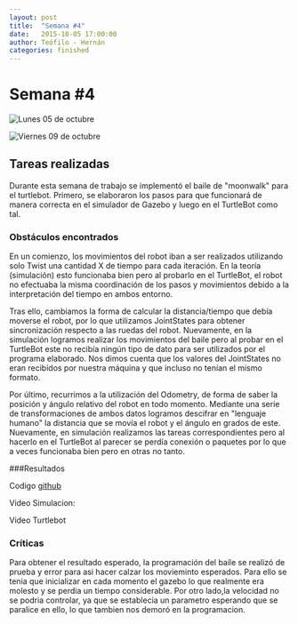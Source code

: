 ```yaml
---
layout: post
title:  "Semana #4"
date:   2015-10-05 17:00:00
author: Teófilo - Hernán
categories: finished
---
```


# Semana #4

![Lunes 05 de octubre]({{site.baseurl}}/assets/week-progress/week04_01.jpg)

![Viernes 09 de octubre]({{site.baseurl}}/assets/week-progress/week04_02.jpg)

## Tareas realizadas
Durante esta semana de trabajo se implementó el baile de "moonwalk" para el turtlebot. Primero, se elaboraron los pasos para que funcionará de manera correcta en el simulador de Gazebo y luego en el TurtleBot como tal.

### Obstáculos encontrados
En un comienzo, los movimientos del robot iban a ser realizados utilizando solo Twist una cantidad X de tiempo para cada iteración. En la teoría (simulación) esto funcionaba bien pero al probarlo en el TurtleBot, el robot no efectuaba la misma coordinación de los pasos y movimientos debido a la interpretación del tiempo en ambos entorno.

Tras ello, cambiamos la forma de calcular la distancia/tiempo que debía moverse el robot, por lo que utilizamos JointStates para obtener sincronización respecto a las ruedas del robot. Nuevamente, en la simulación logramos realizar los movimientos del baile pero al probar en el TurtleBot este no recibía ningún tipo de dato para ser utilizados por el programa elaborado. Nos dimos cuenta que los valores del JointStates no eran recibidos por nuestra máquina y que incluso no tenían el mismo formato.

Por último, recurrimos a la utilización del Odometry, de forma de saber la posición y ángulo relativo del robot en todo momento. Mediante una serie de transformaciones de ambos datos logramos descifrar en "lenguaje humano" la distancia que se movía el robot y el ángulo en grados de este. Nuevamente, en simulación realizamos las tareas correspondientes pero al hacerlo en el TurtleBot al parecer se perdía conexión o paquetes por lo que a veces funcionaba bien pero en otras no tanto.

###Resultados

Codigo <a href="https://github.com/tchambil/htrob/blob/master/turtledance1.py">github</a>

Video Simulacion: 

Video Turtlebot

### Críticas
Para obtener el resultado esperado, la programación del baile se realizó de prueba y error para asi hacer calzar los movieminto esperados. Para ello se tenia que inicializar en cada momento el gazebo lo que realmente era molesto y se perdia un tiempo considerable.
Por otro lado,la velocidad no se podria controlar, ya que se establecia un parametro esperando que se paralice en ello, lo que tambien nos demoró en la programacion. 


